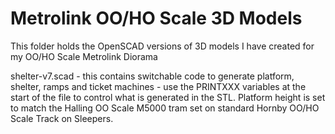 # Metrolink OO/HO Scale 3D Models
This folder holds the OpenSCAD versions of 3D models I have created for my OO/HO Scale Metrolink Diorama

shelter-v7.scad - this contains switchable code to generate platform, shelter, ramps and ticket machines - use the PRINTXXX variables at the start of the file to control what is generated in the STL.  Platform height is set to match the Halling OO Scale M5000 tram set on standard Hornby OO/HO Scale Track on Sleepers.

